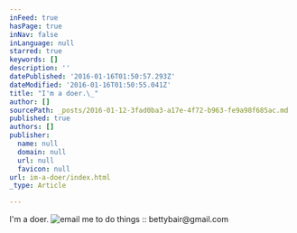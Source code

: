 ```yaml
---
inFeed: true
hasPage: true
inNav: false
inLanguage: null
starred: true
keywords: []
description: ''
datePublished: '2016-01-16T01:50:57.293Z'
dateModified: '2016-01-16T01:50:55.041Z'
title: "I'm a doer.\_"
author: []
sourcePath: _posts/2016-01-12-3fad0ba3-a17e-4f72-b963-fe9a98f685ac.md
published: true
authors: []
publisher:
  name: null
  domain: null
  url: null
  favicon: null
url: im-a-doer/index.html
_type: Article

---
```

I'm a doer.
![email me to do things :: bettybair@gmail.com](https://s3-us-west-2.amazonaws.com/the-grid-img/p/f5522b828b47201206709d432b31a24c0d5c1969.jpg)

#